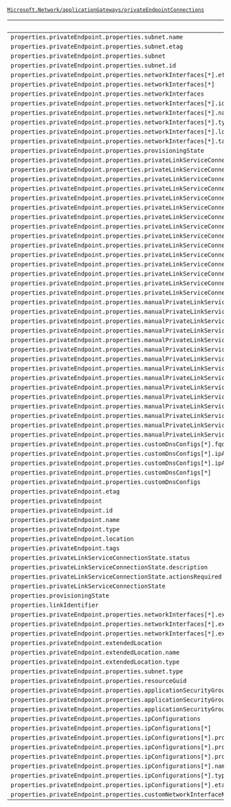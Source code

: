 [`Microsoft.Network/applicationGateways/privateEndpointConnections`](https://docs.microsoft.com/en-us/azure/templates/microsoft.network/applicationgateways/privateendpointconnections)

| Default Path | Alias |
|---|---|
| `properties.privateEndpoint.properties.subnet.name` | `Microsoft.Network/applicationGateways/privateEndpointConnections/privateEndpoint.subnet.name` |
| `properties.privateEndpoint.properties.subnet.etag` | `Microsoft.Network/applicationGateways/privateEndpointConnections/privateEndpoint.subnet.etag` |
| `properties.privateEndpoint.properties.subnet` | `Microsoft.Network/applicationGateways/privateEndpointConnections/privateEndpoint.subnet` |
| `properties.privateEndpoint.properties.subnet.id` | `Microsoft.Network/applicationGateways/privateEndpointConnections/privateEndpoint.subnet.id` |
| `properties.privateEndpoint.properties.networkInterfaces[*].etag` | `Microsoft.Network/applicationGateways/privateEndpointConnections/privateEndpoint.networkInterfaces[*].etag` |
| `properties.privateEndpoint.properties.networkInterfaces[*]` | `Microsoft.Network/applicationGateways/privateEndpointConnections/privateEndpoint.networkInterfaces[*]` |
| `properties.privateEndpoint.properties.networkInterfaces` | `Microsoft.Network/applicationGateways/privateEndpointConnections/privateEndpoint.networkInterfaces` |
| `properties.privateEndpoint.properties.networkInterfaces[*].id` | `Microsoft.Network/applicationGateways/privateEndpointConnections/privateEndpoint.networkInterfaces[*].id` |
| `properties.privateEndpoint.properties.networkInterfaces[*].name` | `Microsoft.Network/applicationGateways/privateEndpointConnections/privateEndpoint.networkInterfaces[*].name` |
| `properties.privateEndpoint.properties.networkInterfaces[*].type` | `Microsoft.Network/applicationGateways/privateEndpointConnections/privateEndpoint.networkInterfaces[*].type` |
| `properties.privateEndpoint.properties.networkInterfaces[*].location` | `Microsoft.Network/applicationGateways/privateEndpointConnections/privateEndpoint.networkInterfaces[*].location` |
| `properties.privateEndpoint.properties.networkInterfaces[*].tags` | `Microsoft.Network/applicationGateways/privateEndpointConnections/privateEndpoint.networkInterfaces[*].tags` |
| `properties.privateEndpoint.properties.provisioningState` | `Microsoft.Network/applicationGateways/privateEndpointConnections/privateEndpoint.provisioningState` |
| `properties.privateEndpoint.properties.privateLinkServiceConnections[*].properties.provisioningState` | `Microsoft.Network/applicationGateways/privateEndpointConnections/privateEndpoint.privateLinkServiceConnections[*].provisioningState` |
| `properties.privateEndpoint.properties.privateLinkServiceConnections[*].properties.privateLinkServiceId` | `Microsoft.Network/applicationGateways/privateEndpointConnections/privateEndpoint.privateLinkServiceConnections[*].privateLinkServiceId` |
| `properties.privateEndpoint.properties.privateLinkServiceConnections[*].properties.groupIds[*]` | `Microsoft.Network/applicationGateways/privateEndpointConnections/privateEndpoint.privateLinkServiceConnections[*].groupIds[*]` |
| `properties.privateEndpoint.properties.privateLinkServiceConnections[*].properties.groupIds` | `Microsoft.Network/applicationGateways/privateEndpointConnections/privateEndpoint.privateLinkServiceConnections[*].groupIds` |
| `properties.privateEndpoint.properties.privateLinkServiceConnections[*].properties.requestMessage` | `Microsoft.Network/applicationGateways/privateEndpointConnections/privateEndpoint.privateLinkServiceConnections[*].requestMessage` |
| `properties.privateEndpoint.properties.privateLinkServiceConnections[*].properties.privateLinkServiceConnectionState.status` | `Microsoft.Network/applicationGateways/privateEndpointConnections/privateEndpoint.privateLinkServiceConnections[*].privateLinkServiceConnectionState.status` |
| `properties.privateEndpoint.properties.privateLinkServiceConnections[*].properties.privateLinkServiceConnectionState.description` | `Microsoft.Network/applicationGateways/privateEndpointConnections/privateEndpoint.privateLinkServiceConnections[*].privateLinkServiceConnectionState.description` |
| `properties.privateEndpoint.properties.privateLinkServiceConnections[*].properties.privateLinkServiceConnectionState.actionsRequired` | `Microsoft.Network/applicationGateways/privateEndpointConnections/privateEndpoint.privateLinkServiceConnections[*].privateLinkServiceConnectionState.actionsRequired` |
| `properties.privateEndpoint.properties.privateLinkServiceConnections[*].properties.privateLinkServiceConnectionState` | `Microsoft.Network/applicationGateways/privateEndpointConnections/privateEndpoint.privateLinkServiceConnections[*].privateLinkServiceConnectionState` |
| `properties.privateEndpoint.properties.privateLinkServiceConnections[*].name` | `Microsoft.Network/applicationGateways/privateEndpointConnections/privateEndpoint.privateLinkServiceConnections[*].name` |
| `properties.privateEndpoint.properties.privateLinkServiceConnections[*].type` | `Microsoft.Network/applicationGateways/privateEndpointConnections/privateEndpoint.privateLinkServiceConnections[*].type` |
| `properties.privateEndpoint.properties.privateLinkServiceConnections[*].etag` | `Microsoft.Network/applicationGateways/privateEndpointConnections/privateEndpoint.privateLinkServiceConnections[*].etag` |
| `properties.privateEndpoint.properties.privateLinkServiceConnections[*]` | `Microsoft.Network/applicationGateways/privateEndpointConnections/privateEndpoint.privateLinkServiceConnections[*]` |
| `properties.privateEndpoint.properties.privateLinkServiceConnections` | `Microsoft.Network/applicationGateways/privateEndpointConnections/privateEndpoint.privateLinkServiceConnections` |
| `properties.privateEndpoint.properties.privateLinkServiceConnections[*].id` | `Microsoft.Network/applicationGateways/privateEndpointConnections/privateEndpoint.privateLinkServiceConnections[*].id` |
| `properties.privateEndpoint.properties.manualPrivateLinkServiceConnections[*].properties.provisioningState` | `Microsoft.Network/applicationGateways/privateEndpointConnections/privateEndpoint.manualPrivateLinkServiceConnections[*].provisioningState` |
| `properties.privateEndpoint.properties.manualPrivateLinkServiceConnections[*].properties.privateLinkServiceId` | `Microsoft.Network/applicationGateways/privateEndpointConnections/privateEndpoint.manualPrivateLinkServiceConnections[*].privateLinkServiceId` |
| `properties.privateEndpoint.properties.manualPrivateLinkServiceConnections[*].properties.groupIds[*]` | `Microsoft.Network/applicationGateways/privateEndpointConnections/privateEndpoint.manualPrivateLinkServiceConnections[*].groupIds[*]` |
| `properties.privateEndpoint.properties.manualPrivateLinkServiceConnections[*].properties.groupIds` | `Microsoft.Network/applicationGateways/privateEndpointConnections/privateEndpoint.manualPrivateLinkServiceConnections[*].groupIds` |
| `properties.privateEndpoint.properties.manualPrivateLinkServiceConnections[*].properties.requestMessage` | `Microsoft.Network/applicationGateways/privateEndpointConnections/privateEndpoint.manualPrivateLinkServiceConnections[*].requestMessage` |
| `properties.privateEndpoint.properties.manualPrivateLinkServiceConnections[*].properties.privateLinkServiceConnectionState.status` | `Microsoft.Network/applicationGateways/privateEndpointConnections/privateEndpoint.manualPrivateLinkServiceConnections[*].privateLinkServiceConnectionState.status` |
| `properties.privateEndpoint.properties.manualPrivateLinkServiceConnections[*].properties.privateLinkServiceConnectionState.description` | `Microsoft.Network/applicationGateways/privateEndpointConnections/privateEndpoint.manualPrivateLinkServiceConnections[*].privateLinkServiceConnectionState.description` |
| `properties.privateEndpoint.properties.manualPrivateLinkServiceConnections[*].properties.privateLinkServiceConnectionState.actionsRequired` | `Microsoft.Network/applicationGateways/privateEndpointConnections/privateEndpoint.manualPrivateLinkServiceConnections[*].privateLinkServiceConnectionState.actionsRequired` |
| `properties.privateEndpoint.properties.manualPrivateLinkServiceConnections[*].properties.privateLinkServiceConnectionState` | `Microsoft.Network/applicationGateways/privateEndpointConnections/privateEndpoint.manualPrivateLinkServiceConnections[*].privateLinkServiceConnectionState` |
| `properties.privateEndpoint.properties.manualPrivateLinkServiceConnections[*].name` | `Microsoft.Network/applicationGateways/privateEndpointConnections/privateEndpoint.manualPrivateLinkServiceConnections[*].name` |
| `properties.privateEndpoint.properties.manualPrivateLinkServiceConnections[*].type` | `Microsoft.Network/applicationGateways/privateEndpointConnections/privateEndpoint.manualPrivateLinkServiceConnections[*].type` |
| `properties.privateEndpoint.properties.manualPrivateLinkServiceConnections[*].etag` | `Microsoft.Network/applicationGateways/privateEndpointConnections/privateEndpoint.manualPrivateLinkServiceConnections[*].etag` |
| `properties.privateEndpoint.properties.manualPrivateLinkServiceConnections[*]` | `Microsoft.Network/applicationGateways/privateEndpointConnections/privateEndpoint.manualPrivateLinkServiceConnections[*]` |
| `properties.privateEndpoint.properties.manualPrivateLinkServiceConnections` | `Microsoft.Network/applicationGateways/privateEndpointConnections/privateEndpoint.manualPrivateLinkServiceConnections` |
| `properties.privateEndpoint.properties.manualPrivateLinkServiceConnections[*].id` | `Microsoft.Network/applicationGateways/privateEndpointConnections/privateEndpoint.manualPrivateLinkServiceConnections[*].id` |
| `properties.privateEndpoint.properties.customDnsConfigs[*].fqdn` | `Microsoft.Network/applicationGateways/privateEndpointConnections/privateEndpoint.customDnsConfigs[*].fqdn` |
| `properties.privateEndpoint.properties.customDnsConfigs[*].ipAddresses[*]` | `Microsoft.Network/applicationGateways/privateEndpointConnections/privateEndpoint.customDnsConfigs[*].ipAddresses[*]` |
| `properties.privateEndpoint.properties.customDnsConfigs[*].ipAddresses` | `Microsoft.Network/applicationGateways/privateEndpointConnections/privateEndpoint.customDnsConfigs[*].ipAddresses` |
| `properties.privateEndpoint.properties.customDnsConfigs[*]` | `Microsoft.Network/applicationGateways/privateEndpointConnections/privateEndpoint.customDnsConfigs[*]` |
| `properties.privateEndpoint.properties.customDnsConfigs` | `Microsoft.Network/applicationGateways/privateEndpointConnections/privateEndpoint.customDnsConfigs` |
| `properties.privateEndpoint.etag` | `Microsoft.Network/applicationGateways/privateEndpointConnections/privateEndpoint.etag` |
| `properties.privateEndpoint` | `Microsoft.Network/applicationGateways/privateEndpointConnections/privateEndpoint` |
| `properties.privateEndpoint.id` | `Microsoft.Network/applicationGateways/privateEndpointConnections/privateEndpoint.id` |
| `properties.privateEndpoint.name` | `Microsoft.Network/applicationGateways/privateEndpointConnections/privateEndpoint.name` |
| `properties.privateEndpoint.type` | `Microsoft.Network/applicationGateways/privateEndpointConnections/privateEndpoint.type` |
| `properties.privateEndpoint.location` | `Microsoft.Network/applicationGateways/privateEndpointConnections/privateEndpoint.location` |
| `properties.privateEndpoint.tags` | `Microsoft.Network/applicationGateways/privateEndpointConnections/privateEndpoint.tags` |
| `properties.privateLinkServiceConnectionState.status` | `Microsoft.Network/applicationGateways/privateEndpointConnections/privateLinkServiceConnectionState.status` |
| `properties.privateLinkServiceConnectionState.description` | `Microsoft.Network/applicationGateways/privateEndpointConnections/privateLinkServiceConnectionState.description` |
| `properties.privateLinkServiceConnectionState.actionsRequired` | `Microsoft.Network/applicationGateways/privateEndpointConnections/privateLinkServiceConnectionState.actionsRequired` |
| `properties.privateLinkServiceConnectionState` | `Microsoft.Network/applicationGateways/privateEndpointConnections/privateLinkServiceConnectionState` |
| `properties.provisioningState` | `Microsoft.Network/applicationGateways/privateEndpointConnections/provisioningState` |
| `properties.linkIdentifier` | `Microsoft.Network/applicationGateways/privateEndpointConnections/linkIdentifier` |
| `properties.privateEndpoint.properties.networkInterfaces[*].extendedLocation` | `Microsoft.Network/applicationGateways/privateEndpointConnections/privateEndpoint.networkInterfaces[*].extendedLocation` |
| `properties.privateEndpoint.properties.networkInterfaces[*].extendedLocation.name` | `Microsoft.Network/applicationGateways/privateEndpointConnections/privateEndpoint.networkInterfaces[*].extendedLocation.name` |
| `properties.privateEndpoint.properties.networkInterfaces[*].extendedLocation.type` | `Microsoft.Network/applicationGateways/privateEndpointConnections/privateEndpoint.networkInterfaces[*].extendedLocation.type` |
| `properties.privateEndpoint.extendedLocation` | `Microsoft.Network/applicationGateways/privateEndpointConnections/privateEndpoint.extendedLocation` |
| `properties.privateEndpoint.extendedLocation.name` | `Microsoft.Network/applicationGateways/privateEndpointConnections/privateEndpoint.extendedLocation.name` |
| `properties.privateEndpoint.extendedLocation.type` | `Microsoft.Network/applicationGateways/privateEndpointConnections/privateEndpoint.extendedLocation.type` |
| `properties.privateEndpoint.properties.subnet.type` | `Microsoft.Network/applicationGateways/privateEndpointConnections/privateEndpoint.subnet.type` |
| `properties.privateEndpoint.properties.resourceGuid` | `Microsoft.Network/applicationGateways/privateEndpointConnections/privateEndpoint.resourceGuid` |
| `properties.privateEndpoint.properties.applicationSecurityGroups` | `Microsoft.Network/applicationGateways/privateEndpointConnections/privateEndpoint.applicationSecurityGroups` |
| `properties.privateEndpoint.properties.applicationSecurityGroups[*]` | `Microsoft.Network/applicationGateways/privateEndpointConnections/privateEndpoint.applicationSecurityGroups[*]` |
| `properties.privateEndpoint.properties.applicationSecurityGroups[*].etag` | `Microsoft.Network/applicationGateways/privateEndpointConnections/privateEndpoint.applicationSecurityGroups[*].etag` |
| `properties.privateEndpoint.properties.ipConfigurations` | `Microsoft.Network/applicationGateways/privateEndpointConnections/privateEndpoint.ipConfigurations` |
| `properties.privateEndpoint.properties.ipConfigurations[*]` | `Microsoft.Network/applicationGateways/privateEndpointConnections/privateEndpoint.ipConfigurations[*]` |
| `properties.privateEndpoint.properties.ipConfigurations[*].properties.groupId` | `Microsoft.Network/applicationGateways/privateEndpointConnections/privateEndpoint.ipConfigurations[*].groupId` |
| `properties.privateEndpoint.properties.ipConfigurations[*].properties.memberName` | `Microsoft.Network/applicationGateways/privateEndpointConnections/privateEndpoint.ipConfigurations[*].memberName` |
| `properties.privateEndpoint.properties.ipConfigurations[*].properties.privateIPAddress` | `Microsoft.Network/applicationGateways/privateEndpointConnections/privateEndpoint.ipConfigurations[*].privateIPAddress` |
| `properties.privateEndpoint.properties.ipConfigurations[*].name` | `Microsoft.Network/applicationGateways/privateEndpointConnections/privateEndpoint.ipConfigurations[*].name` |
| `properties.privateEndpoint.properties.ipConfigurations[*].type` | `Microsoft.Network/applicationGateways/privateEndpointConnections/privateEndpoint.ipConfigurations[*].type` |
| `properties.privateEndpoint.properties.ipConfigurations[*].etag` | `Microsoft.Network/applicationGateways/privateEndpointConnections/privateEndpoint.ipConfigurations[*].etag` |
| `properties.privateEndpoint.properties.customNetworkInterfaceName` | `Microsoft.Network/applicationGateways/privateEndpointConnections/privateEndpoint.customNetworkInterfaceName` |

